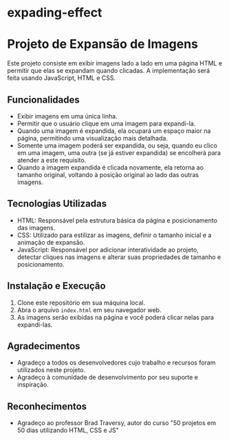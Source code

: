# expading-effect

# Projeto de Expansão de Imagens

Este projeto consiste em exibir imagens lado a lado em uma página HTML e permitir que elas se expandam quando clicadas. A implementação será feita usando JavaScript, HTML e CSS.

## Funcionalidades

- Exibir imagens em uma única linha.
- Permitir que o usuário clique em uma imagem para expandi-la.
- Quando uma imagem é expandida, ela ocupará um espaço maior na página, permitindo uma visualização mais detalhada.
- Somente uma imagem poderá ser expandida, ou seja, quando eu clico em uma imagem, uma outra (se já estiver expandida) se encolherá para atender a este requisito.
- Quando a imagem expandida é clicada novamente, ela retorna ao tamanho original, voltando à posição original ao lado das outras imagens.

## Tecnologias Utilizadas

- HTML: Responsável pela estrutura básica da página e posicionamento das imagens.
- CSS: Utilizado para estilizar as imagens, definir o tamanho inicial e a animação de expansão.
- JavaScript: Responsável por adicionar interatividade ao projeto, detectar cliques nas imagens e alterar suas propriedades de tamanho e posicionamento.

## Instalação e Execução

1. Clone este repositório em sua máquina local.
2. Abra o arquivo `index.html` em seu navegador web.
3. As imagens serão exibidas na página e você poderá clicar nelas para expandi-las.

## Agradecimentos

- Agradeço a todos os desenvolvedores cujo trabalho e recursos foram utilizados neste projeto.
- Agradeço à comunidade de desenvolvimento por seu suporte e inspiração.

## Reconhecimentos
- Agradeço ao professor Brad Traversy, autor do curso "50 projetos em 50 dias utilizando HTML, CSS e JS"
